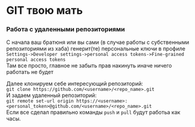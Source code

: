 # GIT твою мать


### Работа с удаленными репозиториями
С начала ваш братюня или вы сами (в случае работы с субственными репозиториями из хаба) генерит(те) персональные ключи в профиле  
`Settings->Developer settings->personal access tokens->Fine-grained personal access tokens`  
Там все просто, главное не забыть прав накинуть иначе ничего работать не будет  

Далее клонируем себе интересующий репозиторий:  
`git clone https://github.com/<username>/<repo_name>.git`  
И задаем удаленный репозиторий:  
`git remote set-url origin https://<username>:<personal_token>@github.com/<username>/<repo_name>.git`  
Если все сделал правильно команды `push` и `pull` будут работьа как часы.  
